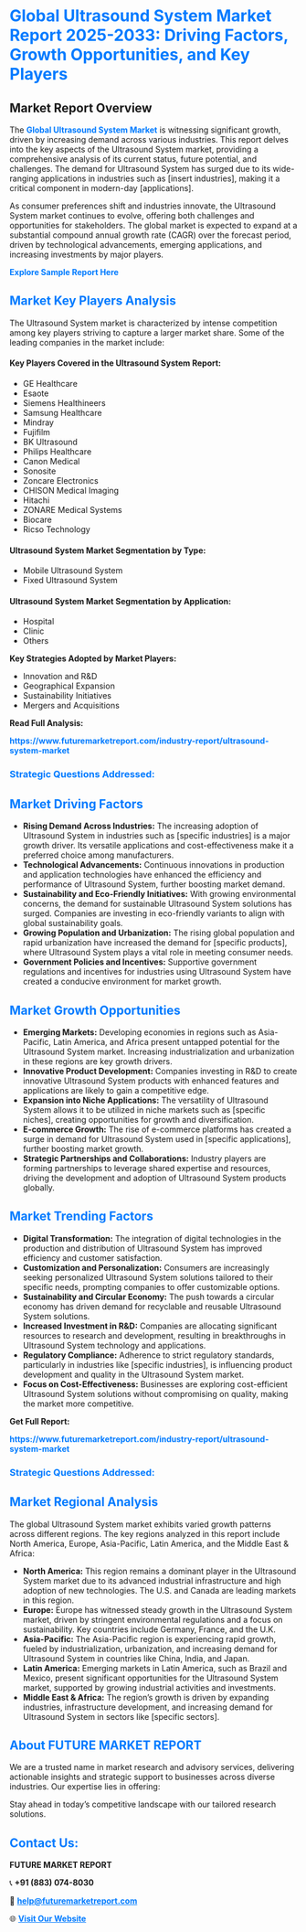 <h1 style="color: #007BFF;">Global Ultrasound System Market Report 2025-2033: Driving Factors, Growth Opportunities, and Key Players</h1>

<section id="overview">
<h2>Market Report Overview</h2>
<p>The <a href="https://www.futuremarketreport.com/industry-report/ultrasound-system-market" style="color: #007BFF; text-decoration: none;"><strong>Global Ultrasound System Market</strong></a> is witnessing significant growth, driven by increasing demand across various industries. This report delves into the key aspects of the Ultrasound System market, providing a comprehensive analysis of its current status, future potential, and challenges. The demand for Ultrasound System has surged due to its wide-ranging applications in industries such as [insert industries], making it a critical component in modern-day [applications].</p>
<p>As consumer preferences shift and industries innovate, the Ultrasound System market continues to evolve, offering both challenges and opportunities for stakeholders. The global market is expected to expand at a substantial compound annual growth rate (CAGR) over the forecast period, driven by technological advancements, emerging applications, and increasing investments by major players.</p>
</section>

<section id="overview">
<p><a href="https://www.futuremarketreport.com/request-sample/reportId=79517" style="color: #007BFF; text-decoration: none;"><strong>Explore Sample Report Here</strong></a></p>
</section>

<section id="key-players">
<h2 style="color: #007BFF;">Market Key Players Analysis</h2>
<p>The Ultrasound System market is characterized by intense competition among key players striving to capture a larger market share. Some of the leading companies in the market include:</p>
<h4>Key Players Covered in the Ultrasound System Report:</h4>
<ul><li>GE Healthcare</li><li>Esaote</li><li>Siemens Healthineers</li><li>Samsung Healthcare</li><li>Mindray</li><li>Fujifilm</li><li>BK Ultrasound</li><li>Philips Healthcare</li><li>Canon Medical</li><li>Sonosite</li><li>Zoncare Electronics</li><li>CHISON Medical Imaging</li><li>Hitachi</li><li>ZONARE Medical Systems</li><li>Biocare</li><li>Ricso Technology</li></ul>
<h4>Ultrasound System Market Segmentation by Type:</h4>
<ul><li>Mobile Ultrasound System</li><li>Fixed Ultrasound System</li></ul>

<h4>Ultrasound System Market Segmentation by Application:</h4>
<ul><li>Hospital</li><li>Clinic</li><li>Others</li></ul>
<p><strong>Key Strategies Adopted by Market Players:</strong></p>
<ul>
<li>Innovation and R&D</li>
<li>Geographical Expansion</li>
<li>Sustainability Initiatives</li>
<li>Mergers and Acquisitions</li>
</ul>
</section>

<section>
<p><strong>Read Full Analysis: </strong></p><a href="https://www.futuremarketreport.com/industry-report/ultrasound-system-market" style="color: #007BFF; text-decoration: none;"><strong>https://www.futuremarketreport.com/industry-report/ultrasound-system-market</strong></a>
<h3 style="color: #007BFF;">Strategic Questions Addressed:</h3>
</section>

<section id="driving-factors">
<h2 style="color: #007BFF;">Market Driving Factors</h2>
<ul>
<li><strong>Rising Demand Across Industries:</strong> The increasing adoption of Ultrasound System in industries such as [specific industries] is a major growth driver. Its versatile applications and cost-effectiveness make it a preferred choice among manufacturers.</li>
<li><strong>Technological Advancements:</strong> Continuous innovations in production and application technologies have enhanced the efficiency and performance of Ultrasound System, further boosting market demand.</li>
<li><strong>Sustainability and Eco-Friendly Initiatives:</strong> With growing environmental concerns, the demand for sustainable Ultrasound System solutions has surged. Companies are investing in eco-friendly variants to align with global sustainability goals.</li>
<li><strong>Growing Population and Urbanization:</strong> The rising global population and rapid urbanization have increased the demand for [specific products], where Ultrasound System plays a vital role in meeting consumer needs.</li>
<li><strong>Government Policies and Incentives:</strong> Supportive government regulations and incentives for industries using Ultrasound System have created a conducive environment for market growth.</li>
</ul>
</section>

<section id="growth-opportunities">
<h2 style="color: #007BFF;">Market Growth Opportunities</h2>
<ul>
<li><strong>Emerging Markets:</strong> Developing economies in regions such as Asia-Pacific, Latin America, and Africa present untapped potential for the Ultrasound System market. Increasing industrialization and urbanization in these regions are key growth drivers.</li>
<li><strong>Innovative Product Development:</strong> Companies investing in R&D to create innovative Ultrasound System products with enhanced features and applications are likely to gain a competitive edge.</li>
<li><strong>Expansion into Niche Applications:</strong> The versatility of Ultrasound System allows it to be utilized in niche markets such as [specific niches], creating opportunities for growth and diversification.</li>
<li><strong>E-commerce Growth:</strong> The rise of e-commerce platforms has created a surge in demand for Ultrasound System used in [specific applications], further boosting market growth.</li>
<li><strong>Strategic Partnerships and Collaborations:</strong> Industry players are forming partnerships to leverage shared expertise and resources, driving the development and adoption of Ultrasound System products globally.</li>
</ul>
</section>

<section id="trending-factors">
<h2 style="color: #007BFF;">Market Trending Factors</h2>
<ul>
<li><strong>Digital Transformation:</strong> The integration of digital technologies in the production and distribution of Ultrasound System has improved efficiency and customer satisfaction.</li>
<li><strong>Customization and Personalization:</strong> Consumers are increasingly seeking personalized Ultrasound System solutions tailored to their specific needs, prompting companies to offer customizable options.</li>
<li><strong>Sustainability and Circular Economy:</strong> The push towards a circular economy has driven demand for recyclable and reusable Ultrasound System solutions.</li>
<li><strong>Increased Investment in R&D:</strong> Companies are allocating significant resources to research and development, resulting in breakthroughs in Ultrasound System technology and applications.</li>
<li><strong>Regulatory Compliance:</strong> Adherence to strict regulatory standards, particularly in industries like [specific industries], is influencing product development and quality in the Ultrasound System market.</li>
<li><strong>Focus on Cost-Effectiveness:</strong> Businesses are exploring cost-efficient Ultrasound System solutions without compromising on quality, making the market more competitive.</li>
</ul>
</section>

<section>
<p><strong>Get Full Report: </strong></p><a href="https://www.futuremarketreport.com/industry-report/ultrasound-system-market" style="color: #007BFF; text-decoration: none;"><strong>https://www.futuremarketreport.com/industry-report/ultrasound-system-market</strong></a>
<h3 style="color: #007BFF;">Strategic Questions Addressed:</h3>
</section>


<section id="regional-analysis">
<h2 style="color: #007BFF;">Market Regional Analysis</h2>
<p>The global Ultrasound System market exhibits varied growth patterns across different regions. The key regions analyzed in this report include North America, Europe, Asia-Pacific, Latin America, and the Middle East & Africa:</p>
<ul>
<li><strong>North America:</strong> This region remains a dominant player in the Ultrasound System market due to its advanced industrial infrastructure and high adoption of new technologies. The U.S. and Canada are leading markets in this region.</li>
<li><strong>Europe:</strong> Europe has witnessed steady growth in the Ultrasound System market, driven by stringent environmental regulations and a focus on sustainability. Key countries include Germany, France, and the U.K.</li>
<li><strong>Asia-Pacific:</strong> The Asia-Pacific region is experiencing rapid growth, fueled by industrialization, urbanization, and increasing demand for Ultrasound System in countries like China, India, and Japan.</li>
<li><strong>Latin America:</strong> Emerging markets in Latin America, such as Brazil and Mexico, present significant opportunities for the Ultrasound System market, supported by growing industrial activities and investments.</li>
<li><strong>Middle East & Africa:</strong> The region’s growth is driven by expanding industries, infrastructure development, and increasing demand for Ultrasound System in sectors like [specific sectors].</li>
</ul>
</section>

<footer>
<h2 style="color: #007BFF;">About FUTURE MARKET REPORT</h2>
<p>We are a trusted name in market research and advisory services, delivering actionable insights and strategic support to businesses across diverse industries. Our expertise lies in offering:</p>

<p>Stay ahead in today’s competitive landscape with our tailored research solutions.</p>

<h2 style="color: #007BFF;">Contact Us:</h2>
<p><strong>FUTURE MARKET REPORT</strong></p>
<p>📞 <strong>+91 (883) 074-8030</strong></p>
<p>📧 <strong><a href="mailto:help@futuremarketreport.com" style="color: #007BFF;">help@futuremarketreport.com</a></strong></p>
<p>🌐 <strong><a href="https://www.futuremarketreport.com/" style="color: #007BFF;">Visit Our Website</a></strong></p>
</footer>